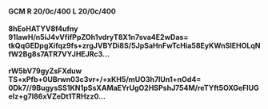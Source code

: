 #### GCM R 20/0c/400 L 20/0c/400
**8hEoHATYV8f4ufny**<br/>**91lawH/n5iJ4vVfifPpZOh1vdryT8X1n7sva4E2wDas=**<br/>**tkQqGEDpgXifqz9fs+zrgJVBYDi8S/5JpSaHnFwTcHia58EyKWnSlEHOLqNfW2Bg8s7ATR7VYJHEJRc3...**<br/><br/>
**rW5bV79gyZsFXduw**<br/>**TS+xPfb+0UBrwn03c3vr+/+xKH5/mUO3h7lUn1+nOd4=**<br/>**0Dk7//9BugysSS1KN1pSsXAMaEYrUgO2HSPshJ754M/reTYft5OXGeFIUGelz+g7l86xVZeDt1TRHzz0...**